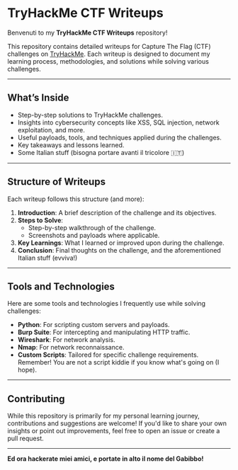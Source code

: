 # TryHackMe CTF Writeups

Benvenuti to my **TryHackMe CTF Writeups** repository! 

This repository contains detailed writeups for Capture The Flag (CTF) challenges on [TryHackMe](https://tryhackme.com). Each writeup is designed to document my learning process, methodologies, and solutions while solving various challenges.

---

## What’s Inside
- Step-by-step solutions to TryHackMe challenges.
- Insights into cybersecurity concepts like XSS, SQL injection, network exploitation, and more.
- Useful payloads, tools, and techniques applied during the challenges.
- Key takeaways and lessons learned.
- Some Italian stuff (bisogna portare avanti il tricolore 🇮🇹)

---

## Structure of Writeups
Each writeup follows this structure (and more):

1. **Introduction**: A brief description of the challenge and its objectives.
2. **Steps to Solve**:
   - Step-by-step walkthrough of the challenge.
   - Screenshots and payloads where applicable.
3. **Key Learnings**: What I learned or improved upon during the challenge.
4. **Conclusion**: Final thoughts on the challenge, and the aforementioned Italian stuff (evviva!) 

---

## Tools and Technologies
Here are some tools and technologies I frequently use while solving challenges:
- **Python**: For scripting custom servers and payloads.
- **Burp Suite**: For intercepting and manipulating HTTP traffic.
- **Wireshark**: For network analysis.
- **Nmap**: For network reconnaissance.
- **Custom Scripts**: Tailored for specific challenge requirements.
Remember! You are not a script kiddie if you know what's going on (I hope).

---

## Contributing
While this repository is primarily for my personal learning journey, contributions and suggestions are welcome! If you'd like to share your own insights or point out improvements, feel free to open an issue or create a pull request.

---

**Ed ora hackerate miei amici, e portate in alto il nome del Gabibbo!**
